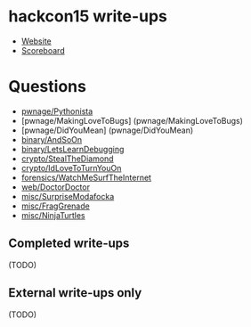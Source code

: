 # hackcon15 write-ups

* [Website](http://hackcon.in/)
* [Scoreboard](http://hackcon.in/scoreboard)

# Questions

* [pwnage/Pythonista](pwnage/Pythonista)
* [pwnage/MakingLoveToBugs] (pwnage/MakingLoveToBugs)
* [pwnage/DidYouMean] (pwnage/DidYouMean)
* [binary/AndSoOn](binary/AndSoOn)
* [binary/LetsLearnDebugging](binary/LetsLearnDebugging)
* [crypto/StealTheDiamond](crypto/StealTheDiamond)
* [crypto/IdLoveToTurnYouOn](crypto/IdLoveToTurnYouOn)
* [forensics/WatchMeSurfTheInternet](forensics/WatchMeSurfTheInternet)
* [web/DoctorDoctor](web/DoctorDoctor)
* [misc/SurpriseModafocka](misc/SurpriseModafocka)
* [misc/FragGrenade](misc/FragG)
* [misc/NinjaTurtles](misc/NinjaTurtles)

## Completed write-ups

(TODO)

## External write-ups only

(TODO)
